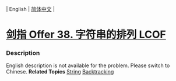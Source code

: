 | English | [简体中文](README.md) |

# [剑指 Offer 38. 字符串的排列  LCOF](https://leetcode-cn.com/problems/zi-fu-chuan-de-pai-lie-lcof)
 ### Description
English description is not available for the problem. Please switch to Chinese.
**Related Topics**  [String](https://leetcode-cn.com/tag/string) [Backtracking](https://leetcode-cn.com/tag/backtracking) 